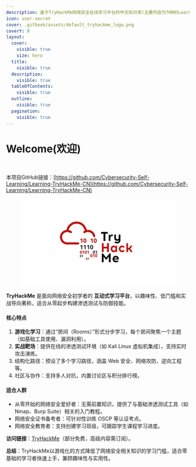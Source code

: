 ```yaml
---
description: 基于TryHackMe网络安全在线学习平台的中文知识库(主要内容为THM的Learning paths教学部分)。
icon: user-secret
cover: .gitbook/assets/default_tryhackme_logo.png
coverY: 0
layout:
  cover:
    visible: true
    size: hero
  title:
    visible: true
  description:
    visible: true
  tableOfContents:
    visible: true
  outline:
    visible: true
  pagination:
    visible: true
---
```


# Welcome(欢迎)

<figure><picture><source srcset=".gitbook/assets/Snipaste_2025-01-05_22-29-34-modified.png" media="(prefers-color-scheme: dark)"><img src=".gitbook/assets/Snipaste_2025-01-05_22-29-54-modified.png" alt="" width="449"></picture><figcaption></figcaption></figure>

本项目GitHub链接：[https://github.com/Cybersecurity-Self-Learning/Learning-TryHackMe-CN](https://github.com/Cybersecurity-Self-Learning/Learning-TryHackMe-CN)

<figure><img src=".gitbook/assets/tryhackme.jpg" alt=""><figcaption></figcaption></figure>

**TryHackMe** 是面向网络安全初学者的 **互动式学习平台**，以趣味性、低门槛和实战导向著称，适合从零起步构建渗透测试与防御技能。

#### **核心特点**

1. **游戏化学习**：通过“房间（Rooms）”形式分步学习，每个房间聚焦一个主题（如基础工具使用、漏洞利用）。
2. **实战靶场**：提供在线的渗透测试环境（如 Kali Linux 虚拟机集成），支持实时攻击演练。
3. 结构化路径：预设了多个学习路径，涵盖 Web 安全、网络攻防、逆向工程等。
4. 社区与协作：支持多人对抗，内置讨论区与积分排行榜。

#### **适合人群**

* 从零开始的网络安全爱好者：无需前置知识，提供了与基础渗透测试工具（如 Nmap、Burp Suite）相关的入门教程。
* 网络安全证书备考者：可针对性训练 OSCP 等认证考点。
* 网络安全教育者：支持创建学习班级，可跟踪学生课程学习进度。

**访问链接**：[TryHackMe](https://tryhackme.com/)（部分免费，高级内容需订阅）。

**总结**：TryHackMe以游戏化的方式降低了网络安全相关知识的学习门槛，适合零基础的学习者快速上手，兼顾趣味性与实用性。

